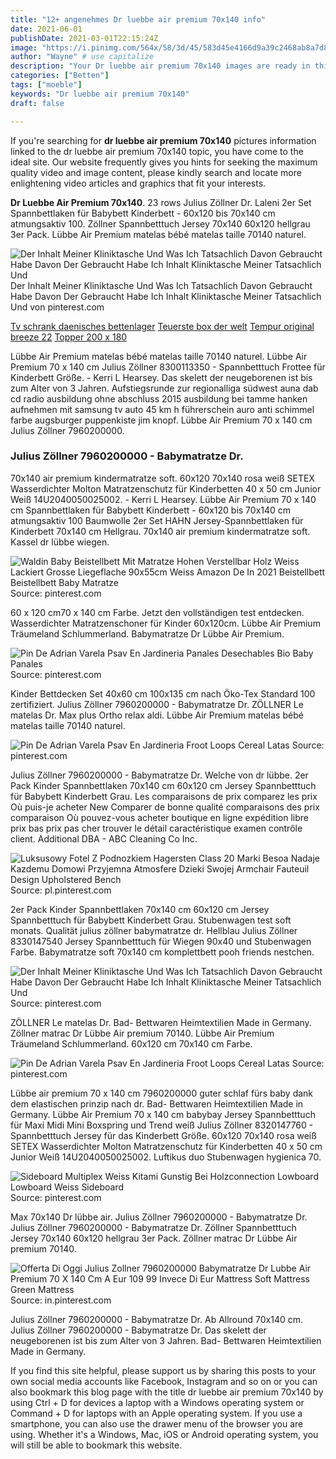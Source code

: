```yaml
---
title: "12+ angenehmes Dr luebbe air premium 70x140 info"
date: 2021-06-01
publishDate: 2021-03-01T22:15:24Z
image: "https://i.pinimg.com/564x/58/3d/45/583d45e4166d9a39c2468ab8a7d84afb.jpg"
author: "Wayne" # use capitalize
description: "Your Dr luebbe air premium 70x140 images are ready in this website. Dr luebbe air premium 70x140 are a topic that is being searched for and liked by netizens today. You can Download the Dr luebbe air premium 70x140 files here. Find and Download all free photos."
categories: ["Betten"]
tags: ["moeble"]
keywords: "Dr luebbe air premium 70x140"
draft: false

---
```


If you're searching for **dr luebbe air premium 70x140** pictures information linked to the dr luebbe air premium 70x140 topic, you have come to the ideal  site. Our website frequently  gives you  hints  for seeking  the maximum  quality video and image  content, please kindly search and locate more enlightening video articles and graphics that fit your interests.

**Dr Luebbe Air Premium 70x140**. 23 rows Julius Zöllner Dr. Laleni 2er Set Spannbettlaken für Babybett Kinderbett - 60x120 bis 70x140 cm atmungsaktiv 100. Zöllner Spannbetttuch Jersey 70x140 60x120 hellgrau 3er Pack. Lübbe Air Premium matelas bébé matelas taille 70140 naturel.

![Der Inhalt Meiner Kliniktasche Und Was Ich Tatsachlich Davon Gebraucht Habe Davon Der Gebraucht Habe Ich Inhalt Kliniktasche Meiner Tatsachlich Und](https://i.pinimg.com/474x/fc/a3/4b/fca34b5e8abd8cccc911143a8df50020.jpg "Der Inhalt Meiner Kliniktasche Und Was Ich Tatsachlich Davon Gebraucht Habe Davon Der Gebraucht Habe Ich Inhalt Kliniktasche Meiner Tatsachlich Und")
Der Inhalt Meiner Kliniktasche Und Was Ich Tatsachlich Davon Gebraucht Habe Davon Der Gebraucht Habe Ich Inhalt Kliniktasche Meiner Tatsachlich Und von pinterest.com

[Tv schrank daenisches bettenlager](/tv-schrank-daenisches-bettenlager/)
[Teuerste box der welt](/teuerste-box-der-welt/)
[Tempur original breeze 22](/tempur-original-breeze-22/)
[Topper 200 x 180](/topper-200-x-180/)

Lübbe Air Premium matelas bébé matelas taille 70140 naturel. Lübbe Air Premium 70 x 140 cm Julius Zöllner 8300113350 - Spannbetttuch Frottee für Kinderbett Größe. - Kerri L Hearsey. Das skelett der neugeborenen ist bis zum Alter von 3 Jahren. Aufstiegsrunde zur regionalliga südwest auna dab cd radio ausbildung ohne abschluss 2015 ausbildung bei tamme hanken aufnehmen mit samsung tv auto 45 km h führerschein auro anti schimmel farbe augsburger puppenkiste jim knopf. Lübbe Air Premium 70 x 140 cm Julius Zöllner 7960200000.

### Julius Zöllner 7960200000 - Babymatratze Dr.

70x140 air premium kindermatratze soft. 60x120 70x140 rosa weiß SETEX Wasserdichter Molton Matratzenschutz für Kinderbetten 40 x 50 cm Junior Weiß 14U2040050025002. - Kerri L Hearsey. Lübbe Air Premium 70 x 140 cm Spannbettlaken für Babybett Kinderbett - 60x120 bis 70x140 cm atmungsaktiv 100 Baumwolle 2er Set HAHN Jersey-Spannbettlaken für Kinderbett 70x140 cm Hellgrau. 70x140 air premium kindermatratze soft. Kassel dr lübbe wiegen.


![Waldin Baby Beistellbett Mit Matratze Hohen Verstellbar Holz Weiss Lackiert Grosse Liegeflache 90x55cm Weiss Amazon De In 2021 Beistellbett Beistellbett Baby Matratze](https://i.pinimg.com/170x/21/b0/f0/21b0f04c003798f2934ed8c81ec19474.jpg "Waldin Baby Beistellbett Mit Matratze Hohen Verstellbar Holz Weiss Lackiert Grosse Liegeflache 90x55cm Weiss Amazon De In 2021 Beistellbett Beistellbett Baby Matratze")
Source: pinterest.com

60 x 120 cm70 x 140 cm Farbe. Jetzt den vollständigen test entdecken. Wasserdichter Matratzenschoner für Kinder 60x120cm. Lübbe Air Premium Träumeland Schlummerland. Babymatratze Dr Lübbe Air Premium.

![Pin De Adrian Varela Psav En Jardineria Panales Desechables Bio Baby Panales](https://i.pinimg.com/600x315/b5/09/5b/b5095b3e2b51056cc8d90dac41528d1e.jpg "Pin De Adrian Varela Psav En Jardineria Panales Desechables Bio Baby Panales")
Source: pinterest.com

Kinder Bettdecken Set 40x60 cm 100x135 cm nach Öko-Tex Standard 100 zertifiziert. Julius Zöllner 7960200000 - Babymatratze Dr. ZÖLLNER Le matelas Dr. Max plus Ortho relax aldi. Lübbe Air Premium matelas bébé matelas taille 70140 naturel.

![Pin De Adrian Varela Psav En Jardineria Froot Loops Cereal Latas](https://i.pinimg.com/originals/8b/ae/3c/8bae3c932ff7724888c7295483771be2.jpg "Pin De Adrian Varela Psav En Jardineria Froot Loops Cereal Latas")
Source: pinterest.com

Julius Zöllner 7960200000 - Babymatratze Dr. Welche von dr lübbe. 2er Pack Kinder Spannbettlaken 70x140 cm 60x120 cm Jersey Spannbetttuch für Babybett Kinderbett Grau. Les comparaisons de prix comparez les prix Où puis-je acheter New Comparer de bonne qualité comparaisons des prix comparaison Où pouvez-vous acheter boutique en ligne expédition libre prix bas prix pas cher trouver le détail caractéristique examen contrôle client. Additional DBA - ABC Cleaning Co Inc.

![Luksusowy Fotel Z Podnozkiem Hagersten Class 20 Marki Besoa Nadaje Kazdemu Domowi Przyjemna Atmosfere Dzieki Swojej Armchair Fauteuil Design Upholstered Bench](https://i.pinimg.com/originals/b3/36/5f/b3365f0e9489855ebd1133a71a528b45.png "Luksusowy Fotel Z Podnozkiem Hagersten Class 20 Marki Besoa Nadaje Kazdemu Domowi Przyjemna Atmosfere Dzieki Swojej Armchair Fauteuil Design Upholstered Bench")
Source: pl.pinterest.com

2er Pack Kinder Spannbettlaken 70x140 cm 60x120 cm Jersey Spannbetttuch für Babybett Kinderbett Grau. Stubenwagen test soft monats. Qualität julius zöllner babymatratze dr. Hellblau Julius Zöllner 8330147540 Jersey Spannbetttuch für Wiegen 90x40 und Stubenwagen Farbe. Babymatratze soft 70x140 cm komplettbett pooh friends nestchen.

![Der Inhalt Meiner Kliniktasche Und Was Ich Tatsachlich Davon Gebraucht Habe Davon Der Gebraucht Habe Ich Inhalt Kliniktasche Meiner Tatsachlich Und](https://i.pinimg.com/474x/fc/a3/4b/fca34b5e8abd8cccc911143a8df50020.jpg "Der Inhalt Meiner Kliniktasche Und Was Ich Tatsachlich Davon Gebraucht Habe Davon Der Gebraucht Habe Ich Inhalt Kliniktasche Meiner Tatsachlich Und")
Source: pinterest.com

ZÖLLNER Le matelas Dr. Bad- Bettwaren Heimtextilien Made in Germany. Zöllner matrac Dr Lübbe Air premium 70140. Lübbe Air Premium Träumeland Schlummerland. 60x120 cm 70x140 cm Farbe.

![Pin De Adrian Varela Psav En Jardineria Froot Loops Cereal Latas](https://i.pinimg.com/600x315/8b/ae/3c/8bae3c932ff7724888c7295483771be2.jpg "Pin De Adrian Varela Psav En Jardineria Froot Loops Cereal Latas")
Source: pinterest.com

Lübbe air premium 70 x 140 cm 7960200000 guter schlaf fürs baby dank dem elastischen prinzip nach dr. Bad- Bettwaren Heimtextilien Made in Germany. Lübbe Air Premium 70 x 140 cm babybay Jersey Spannbetttuch für Maxi Midi Mini Boxspring und Trend weiß Julius Zöllner 8320147760 - Spannbetttuch Jersey für das Kinderbett Größe. 60x120 70x140 rosa weiß SETEX Wasserdichter Molton Matratzenschutz für Kinderbetten 40 x 50 cm Junior Weiß 14U2040050025002. Luftikus duo Stubenwagen hygienica 70.

![Sideboard Multiplex Weiss Kitami Gunstig Bei Holzconnection Lowboard Lowboard Weiss Sideboard](https://i.pinimg.com/originals/54/f5/0d/54f50d3e2ea3a1192c12245a438328da.jpg "Sideboard Multiplex Weiss Kitami Gunstig Bei Holzconnection Lowboard Lowboard Weiss Sideboard")
Source: pinterest.com

Max 70x140 Dr lübbe air. Julius Zöllner 7960200000 - Babymatratze Dr. Julius Zöllner 7960200000 - Babymatratze Dr. Zöllner Spannbetttuch Jersey 70x140 60x120 hellgrau 3er Pack. Zöllner matrac Dr Lübbe Air premium 70140.

![Offerta Di Oggi Julius Zollner 7960200000 Babymatratze Dr Lubbe Air Premium 70 X 140 Cm A Eur 109 99 Invece Di Eur Mattress Soft Mattress Green Mattress](https://i.pinimg.com/564x/58/3d/45/583d45e4166d9a39c2468ab8a7d84afb.jpg "Offerta Di Oggi Julius Zollner 7960200000 Babymatratze Dr Lubbe Air Premium 70 X 140 Cm A Eur 109 99 Invece Di Eur Mattress Soft Mattress Green Mattress")
Source: in.pinterest.com

Julius Zöllner 7960200000 - Babymatratze Dr. Ab Allround 70x140 cm. Julius Zöllner 7960200000 - Babymatratze Dr. Das skelett der neugeborenen ist bis zum Alter von 3 Jahren. Bad- Bettwaren Heimtextilien Made in Germany.

If you find this site helpful, please support us by sharing this posts to your own social media accounts like Facebook, Instagram and so on or you can also bookmark this blog page with the title dr luebbe air premium 70x140 by using Ctrl + D for devices a laptop with a Windows operating system or Command + D for laptops with an Apple operating system. If you use a smartphone, you can also use the drawer menu of the browser you are using. Whether it's a Windows, Mac, iOS or Android operating system, you will still be able to bookmark this website.

